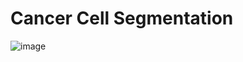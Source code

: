 # Cancer Cell Segmentation

![image](https://github.com/user-attachments/assets/6c4a728f-9ed2-4061-9f9f-616a15489556)
